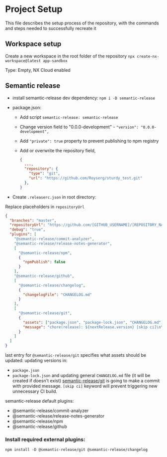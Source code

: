 # Project Setup
This file describes the setup process of the repository, with the commands and steps needed to successfully recreate it

## Workspace setup
Create a new workspace in the root folder of the repository
`npx create-nx-workspace@latest app-sandbox`

Type: Empty, NX Cloud enabled

## Semantic release

- install semantic-release dev dependency: `npm i -D semantic-release`

- package.json:

  - Add script `semantic-release: semantic-release`
  - Change version field to "0.0.0-development" - `"version": "0.0.0-development",`
  - Add `"private": true` property to prevent publishing to npm registry
  - Add or overwrite the repository field,

    ```json
    {
      ...,
      "repository": {
        "type": "git",
        "url": "https://github.com/Royserg/sturdy_test.git"
      },
    }
    ```

- Create `.releaserc.json` in root directory:

Replace placeholders in `repositoryUrl`

```json
{
  "branches": "master",
  "repositoryUrl": "https://github.com/[GITHUB_USERNAME]/[REPOSITORY_NAME]",
  "debug": "true",
  "plugins": [
    "@semantic-release/commit-analyzer",
    "@semantic-release/release-notes-generator",
    [
      "@semantic-release/npm",
      {
        "npmPublish": false
      }
    ],
    "@semantic-release/github",
    [
      "@semantic-release/changelog",
      {
        "changelogFile": "CHANGELOG.md"
      }
    ],
    [
      "@semantic-release/git",
      {
        "assets": ["package.json", "package-lock.json", "CHANGELOG.md"],
        "message": "chore(release): ${nextRelease.version} [skip ci]\n\n${nextRelease.notes}"
      }
    ]
  ]
}
```

last entry for `@semantic-release/git` specifies what assets should be updated:
updating versions in:

- `package.json`
- `package-lock.json`
  and updating general `CHANGELOG.md` file (it will be created if doesn't exist)
  [semantic-release/git](https://github.com/semantic-release/git) is going to make a commit with provided message.
  `[skip ci]` keyword will prevent triggering new unnecessary CI build.

semantic-release default plugins:

- @semantic-release/commit-analyzer
- @semantic-release/release-notes-generator
- @semantic-release/npm
- @semantic-release/github

### Install required external plugins:

```shell
npm install -D @semantic-release/git @semantic-release/changelog
```